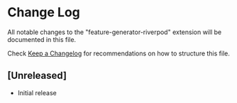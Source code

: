 # Change Log

All notable changes to the "feature-generator-riverpod" extension will be documented in this file.

Check [Keep a Changelog](http://keepachangelog.com/) for recommendations on how to structure this file.

## [Unreleased]

- Initial release